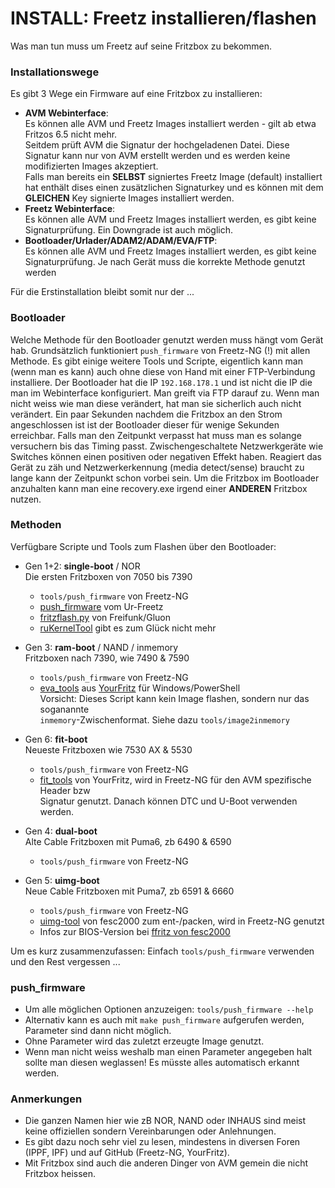 # INSTALL: Freetz installieren/flashen
Was man tun muss um Freetz auf seine Fritzbox zu bekommen.

### Installationswege
Es gibt 3 Wege ein Firmware auf eine Fritzbox zu installieren:
 * __AVM Webinterface__:<br>
   Es können alle AVM und Freetz Images installiert werden - gilt ab etwa Fritzos 6.5 nicht mehr.<br>
   Seitdem prüft AVM die Signatur der hochgeladenen Datei. Diese Signatur kann nur von AVM erstellt werden und es werden keine modifizierten Images akzeptiert.<br>
   Falls man bereits ein __SELBST__ signiertes Freetz Image (default) installiert hat enthält dises einen zusätzlichen Signaturkey und es können mit dem __GLEICHEN__ Key signierte Images installiert werden.<br>
 * __Freetz Webinterface__:<br>
   Es können alle AVM und Freetz Images installiert werden, es gibt keine Signaturprüfung. Ein Downgrade ist auch möglich.<br>
 * __Bootloader/Urlader/ADAM2/ADAM/EVA/FTP__:<br>
   Es können alle AVM und Freetz Images installiert werden, es gibt keine Signaturprüfung. Je nach Gerät muss die korrekte Methode genutzt werden<br>

Für die Erstinstallation bleibt somit nur der ...

### Bootloader
Welche Methode für den Bootloader genutzt werden muss hängt vom Gerät hab.
Grundsätzlich funktioniert `push_firmware` von Freetz-NG (!) mit allen Methode.
Es gibt einige weitere Tools und Scripte, eigentlich kann man (wenn man es kann) auch ohne diese von Hand mit einer FTP-Verbindung installiere. 
Der Bootloader hat die IP `192.168.178.1` und ist nicht die IP die man im Webinterface konfiguriert. Man greift via FTP darauf zu.
Wenn man nicht weiss wie man diese verändert, hat man sie sicherlich auch nicht verändert.
Ein paar Sekunden nachdem die Fritzbox an den Strom angeschlossen ist ist der Bootloader dieser für wenige Sekunden erreichbar.
Falls man den Zeitpunkt verpasst hat muss man es solange versuchern bis das Timing passt.
Zwischengeschaltete Netzwerkgeräte wie Switches können einen positiven oder negativen Effekt haben.
Reagiert das Gerät zu zäh und Netzwerkerkennung (media detect/sense) braucht zu lange kann der Zeitpunkt schon vorbei sein.
Um die Fritzbox im Bootloader anzuhalten kann man eine recovery.exe irgend einer __ANDEREN__ Fritzbox nutzen.

### Methoden
Verfügbare Scripte und Tools zum Flashen über den Bootloader:

 * Gen 1+2: __single-boot__<a id='single'></a> / NOR<br>
   Die ersten Fritzboxen von 7050 bis 7390
    - `tools/push_firmware` von Freetz-NG
    - [push_firmware](https://www.freetz.org) vom Ur-Freetz
    - [fritzflash.py](https://fritz-tools.readthedocs.io) von Freifunk/Gluon
    - [ruKernelTool](http://rukerneltool.rainerullrich.de/) gibt es zum Glück nicht mehr
 
 * Gen 3: __ram-boot__<a id='ram'></a> / NAND / inmemory<br>
   Fritzboxen nach 7390, wie 7490 & 7590
    - `tools/push_firmware` von Freetz-NG
    - [eva_tools](https://www.yourfritz.de/desc-eva) aus [YourFritz](https://github.com/PeterPawn/YourFritz/tree/main/eva_tools) für Windows/PowerShell<br>
      Vorsicht: Dieses Script kann kein Image flashen, sondern nur das soganannte <br>`inmemory`-Zwischenformat. Siehe dazu `tools/image2inmemory`

 * Gen 6: __fit-boot__<a id='fit'></a><br>
   Neueste Fritzboxen wie 7530 AX & 5530
    - `tools/push_firmware` von Freetz-NG
    - [fit_tools](https://github.com/PeterPawn/YourFritz/tree/main/fit_tools) von YourFritz,
      wird in Freetz-NG für den AVM spezifische Header bzw<br>Signatur genutzt. Danach können DTC und U-Boot verwenden werden.

 * Gen 4: __dual-boot__<a id='dual'></a><br>
   Alte Cable Fritzboxen mit Puma6, zb 6490 & 6590
    - `tools/push_firmware` von Freetz-NG

 * Gen 5: __uimg-boot__<a id='uimg'></a><br>
   Neue Cable Fritzboxen mit Puma7, zb 6591 & 6660
    - `tools/push_firmware` von Freetz-NG<br>
    - [uimg-tool](https://bitbucket.org/fesc2000/uimg-tool.git) von fesc2000 zum ent-/packen, wird in Freetz-NG genutzt
    -  Infos zur BIOS-Version bei [ffritz von fesc2000](https://bitbucket.org/fesc2000/ffritz/src/6591/README-6591.md)

Um es kurz zusammenzufassen: Einfach `tools/push_firmware` verwenden und den Rest vergessen ...

### push_firmware
 * Um alle möglichen Optionen anzuzeigen: `tools/push_firmware --help`
 * Alternativ kann es auch mit `make push_firmware` aufgerufen werden, Parameter sind dann nicht möglich.
 * Ohne Parameter wird das zuletzt erzeugte Image genutzt.
 * Wenn man nicht weiss weshalb man einen Parameter angegeben halt sollte man diesen weglassen! Es müsste alles automatisch erkannt werden.

### Anmerkungen
 * Die ganzen Namen hier wie zB NOR, NAND oder INHAUS sind meist keine offiziellen sondern Vereinbarungen oder Anlehnungen.
 * Es gibt dazu noch sehr viel zu lesen, mindestens in diversen Foren (IPPF, IPF) und auf GitHub (Freetz-NG, YourFritz).
 * Mit Fritzbox sind auch die anderen Dinger von AVM gemein die nicht Fritzbox heissen.

